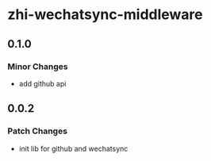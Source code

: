 # zhi-wechatsync-middleware

## 0.1.0

### Minor Changes

- add github api

## 0.0.2

### Patch Changes

- init lib for github and wechatsync
